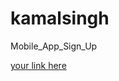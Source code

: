 # kamalsingh
Mobile_App_Sign_Up

[your link here](https://www.figma.com/design/qjcreVRDO7Y9Q3ixnuXDWL/MOBILE-APP-SIGN-UP?node-id=8-11&t=jfgm2Iu6ZuxUTPZg-1)
